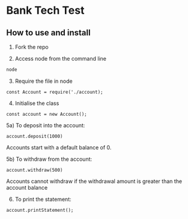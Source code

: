 # Bank Tech Test

## How to use and install

1) Fork the repo

2) Access node from the command line
``` zsh
node
```

3) Require the file in node
```
const Account = require('./account);
```

4) Initialise the class
```
const account = new Account();
```

5a) To deposit into the account:
```
account.deposit(1000)
```

Accounts start with a default balance of 0. 

5b) To withdraw from the account:
```
account.withdraw(500)
```

Accounts cannot withdraw if the withdrawal amount is greater than the account balance

6) To print the statement:
```
account.printStatement();
```

